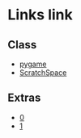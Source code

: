 # Links link
## Class
* [pygame](https://replit.com/team/CS9-Block6-2122/pygamee)
* [ScratchSpace](https://replit.com/team/CS9-Block6-2122/ScratchSpace)

## Extras
* [0](https://replit.com/team/CS9-Block6-2122/0)
* [1](https://replit.com/team/CS9-Block6-2122/1)